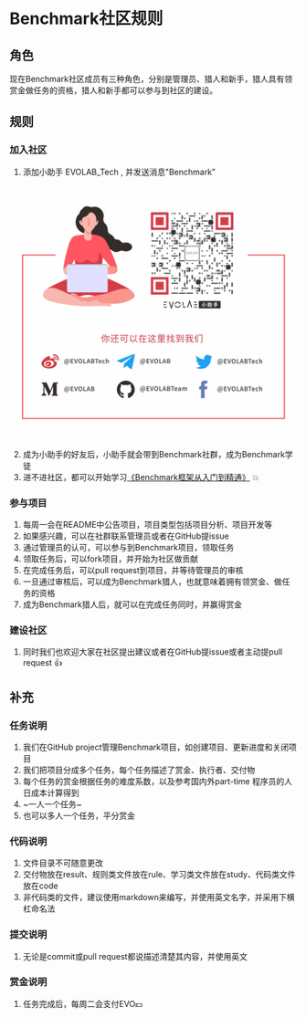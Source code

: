 # Benchmark社区规则
##  角色
现在Benchmark社区成员有三种角色，分别是管理员、猎人和新手，猎人具有领赏金做任务的资格，猎人和新手都可以参与到社区的建设。
## 规则
###  加入社区
1. 添加小助手 EVOLAB_Tech , 并发送消息"Benchmark"

![EvolabTech](media/Join_us.jpg)

2. 成为小助手的好友后，小助手就会带到Benchmark社群，成为Benchmark学徒
3. 进不进社区，都可以开始学习[《Benchmark框架从入门到精通》](https://github.com/EVOLABTeam/benchmark/wiki/Benchmark%E4%BB%8E%E5%85%A5%E9%97%A8%E5%88%B0%E7%B2%BE%E9%80%9A) :boom:

### 参与项目
1. 每周一会在README中公告项目，项目类型包括项目分析、项目开发等
2. 如果感兴趣，可以在社群联系管理员或者在GitHub提issue
3. 通过管理员的认可，可以参与到Benchmark项目，领取任务
4. 领取任务后，可以fork项目，并开始为社区做贡献
5. 在完成任务后，可以pull request到项目，并等待管理员的审核
6. 一旦通过审核后，可以成为Benchmark猎人，也就意味着拥有领赏金、做任务的资格
7. 成为Benchmark猎人后，就可以在完成任务同时，并赢得赏金

###  建设社区
1. 同时我们也欢迎大家在社区提出建议或者在GitHub提issue或者主动提pull request :thumbsup:

## 补充
### 任务说明
1. 我们在GitHub project管理Benchmark项目，如创建项目、更新进度和关闭项目
2. 我们把项目分成多个任务，每个任务描述了赏金、执行者、交付物
3. 每个任务的赏金根据任务的难度系数，以及参考国内外part-time 程序员的人日成本计算得到
4. ~一人一个任务~
5. 也可以多人一个任务，平分赏金

### 代码说明
1. 文件目录不可随意更改
2. 交付物放在result、规则类文件放在rule、学习类文件放在study、代码类文件放在code
3. 非代码类的文件，建议使用markdown来编写，并使用英文名字，并采用下横杠命名法
### 提交说明
1. 无论是commit或pull request都说描述清楚其内容，并使用英文
### 赏金说明
1. 任务完成后，每周二会支付EVO:dollar:
